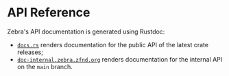 # API Reference

Zebra's API documentation is generated using Rustdoc:

- [`docs.rs`](https://docs.rs/releases/search?query=zebra) renders documentation for the public API
  of the latest crate releases;
- [`doc-internal.zebra.zfnd.org`](https://doc-internal.zebra.zfnd.org/) renders documentation for
  the internal API on the `main` branch.
